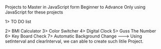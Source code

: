<!------JavaScript-------->
Projects to Master in JavaScript form Beginner to Advance
Only using JavaScript for these projects


1> TO DO list


2> BMI Calculator
3> Color Switcher
4> Digital Clock
5> Guss The Number
6> Key Board Check
7> Automatic Background Change
--->  Using setInterval and clearInterval, we can able to create such litile
     Project.